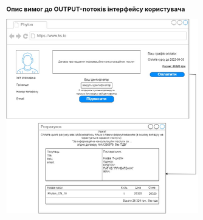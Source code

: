 ### Опис вимог до OUTPUT-потоків інтерфейсу користувача
![image](https://github.com/oleksandrblazhko/ai204-palona/blob/ai204-palona_with_laboratory_work_3/1-SoftwareRequirements/1.4-FuncNonFuncRequirements/1.4.4-NFRUserInterfaceOUTPUT/UserInterface.jpg)

